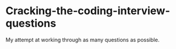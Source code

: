 # Cracking-the-coding-interview-questions
My attempt at working through as many questions as possible.
